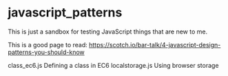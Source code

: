 # javascript_patterns

This is just a sandbox for testing JavaScript things that are new to me.

This is a good page to read: https://scotch.io/bar-talk/4-javascript-design-patterns-you-should-know

class_ec6.js     Defining a class in EC6
localstorage.js  Using browser storage
